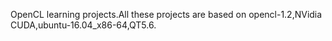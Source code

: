 OpenCL learning projects.All these projects are based on opencl-1.2,NVidia CUDA,ubuntu-16.04_x86-64,QT5.6.
